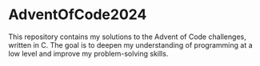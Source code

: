 # AdventOfCode2024
This repository contains my solutions to the Advent of Code challenges, written in C. The goal is to deepen my understanding of programming at a low level and improve my problem-solving skills.
